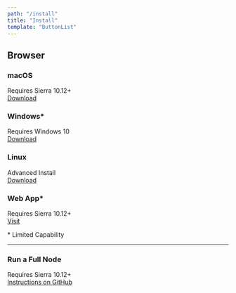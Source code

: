 ```yaml
---
path: "/install"
title: "Install"
template: "ButtonList"
---
```


## Browser

### macOS 
Requires Sierra 10.12+  
<a href="https://github.com/blockstack/blockstack-browser/releases/download/v0.29.2/Blockstack-for-macOS-v0.29.2.dmg" class="button">Download</a>

### Windows* 
Requires Windows 10  
<a href="https://github.com/blockstack/blockstack-browser/releases/download/v0.29.2/Blockstack-for-win10-v0.29.2.msi" class="button">Download</a>

### Linux 
Advanced Install  
<a href="https://github.com/blockstack/blockstack-browser/releases/download/v0.29.2/Blockstack-for-Linux-v0.29.2.sh" class="button">Download</a>

### Web App*
Requires Sierra 10.12+  
<a href="https://browser.blockstack.org/" class="button">Visit</a>

\* Limited Capability

---

### Run a Full Node
Requires Sierra 10.12+  
<a href="https://github.com/blockstack/blockstack-core" target="_blank" class="button">Instructions on GitHub</a>